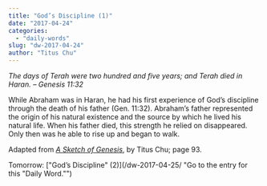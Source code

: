 ```yaml
---
title: "God’s Discipline (1)"
date: "2017-04-24"
categories: 
  - "daily-words"
slug: "dw-2017-04-24"
author: "Titus Chu"
---
```


_The days of Terah were two hundred and five years; and Terah died in Haran._ _– Genesis 11:32_

While Abraham was in Haran, he had his first experience of God’s discipline through the death of his father (Gen. 11:32). Abraham’s father represented the origin of his natural existence and the source by which he lived his natural life. When his father died, this strength he relied on disappeared. Only then was he able to rise up and began to walk.

Adapted from _[A Sketch of Genesis](/book-gen-sketch/ "Go to the listing for this book.")_, by Titus Chu; page 93.

Tomorrow: ["God’s Discipline" (2)](/dw-2017-04-25/ "Go to the entry for this "Daily Word."")
